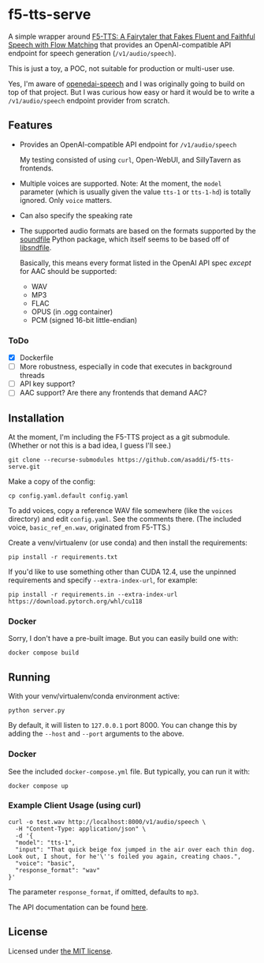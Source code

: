 # f5-tts-serve

A simple wrapper around [F5-TTS: A Fairytaler that Fakes Fluent and Faithful Speech with Flow Matching](https://github.com/SWivid/F5-TTS) that provides an OpenAI-compatible API endpoint for speech generation (`/v1/audio/speech`).

This is just a toy, a POC, not suitable for production or multi-user use.

Yes, I'm aware of [openedai-speech](https://github.com/matatonic/openedai-speech/) and I was originally going to build on top of that project. But I was curious how easy or hard it would be to write a `/v1/audio/speech` endpoint provider from scratch.

## Features

* Provides an OpenAI-compatible API endpoint for `/v1/audio/speech`

   My testing consisted of using `curl`, Open-WebUI, and SillyTavern as frontends.

* Multiple voices are supported. Note: At the moment, the `model` parameter (which is usually given the value `tts-1` or `tts-1-hd`) is totally ignored. Only `voice` matters.

* Can also specify the speaking rate

* The supported audio formats are based on the formats supported by the [soundfile](https://pypi.org/project/soundfile/) Python package, which itself seems to be based off of [libsndfile](http://www.mega-nerd.com/libsndfile/).

   Basically, this means every format listed in the OpenAI API spec *except* for AAC should be supported:

   * WAV
   * MP3
   * FLAC
   * OPUS (in .ogg container)
   * PCM (signed 16-bit little-endian)

### ToDo

* [x] Dockerfile
* [ ] More robustness, especially in code that executes in background threads
* [ ] API key support?
* [ ] AAC support? Are there any frontends that demand AAC?

## Installation

At the moment, I'm including the F5-TTS project as a git submodule. (Whether or not this is a bad idea, I guess I'll see.)

    git clone --recurse-submodules https://github.com/asaddi/f5-tts-serve.git

Make a copy of the config:

    cp config.yaml.default config.yaml

To add voices, copy a reference WAV file somewhere (like the `voices` directory) and edit `config.yaml`. See the comments there. (The included voice, `basic_ref_en.wav`, originated from F5-TTS.)

Create a venv/virtualenv (or use conda) and then install the requirements:

    pip install -r requirements.txt

If you'd like to use something other than CUDA 12.4, use the unpinned requirements and specify `--extra-index-url`, for example:

    pip install -r requirements.in --extra-index-url https://download.pytorch.org/whl/cu118

### Docker

Sorry, I don't have a pre-built image. But you can easily build one with:

    docker compose build

## Running

With your venv/virtualenv/conda environment active:

    python server.py

By default, it will listen to `127.0.0.1` port 8000. You can change this by adding the `--host` and `--port` arguments to the above.

### Docker

See the included `docker-compose.yml` file. But typically, you can run it with:

    docker compose up

### Example Client Usage (using curl)

    curl -o test.wav http://localhost:8000/v1/audio/speech \
      -H "Content-Type: application/json" \
      -d '{
      "model": "tts-1",
      "input": "That quick beige fox jumped in the air over each thin dog. Look out, I shout, for he'\''s foiled you again, creating chaos.",
      "voice": "basic",
      "response_format": "wav"
    }'

The parameter `response_format`, if omitted, defaults to `mp3`.

The API documentation can be found [here](https://platform.openai.com/docs/api-reference/audio).

## License

Licensed under [the MIT license](https://opensource.org/license/mit).
